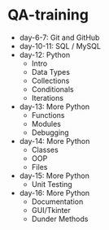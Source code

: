 # QA-training
- day-6-7: Git and GitHub
- day-10-11: SQL / MySQL
- day-12: Python
  - Intro
  - Data Types
  - Collections
  - Conditionals
  - Iterations
- day-13: More Python
  - Functions
  - Modules
  - Debugging
- day-14: More Python
  - Classes
  - OOP
  - Files
- day-15: More Python
  - Unit Testing
- day-16: More Python
  - Documentation
  - GUI/Tkinter
  - Dunder Methods
